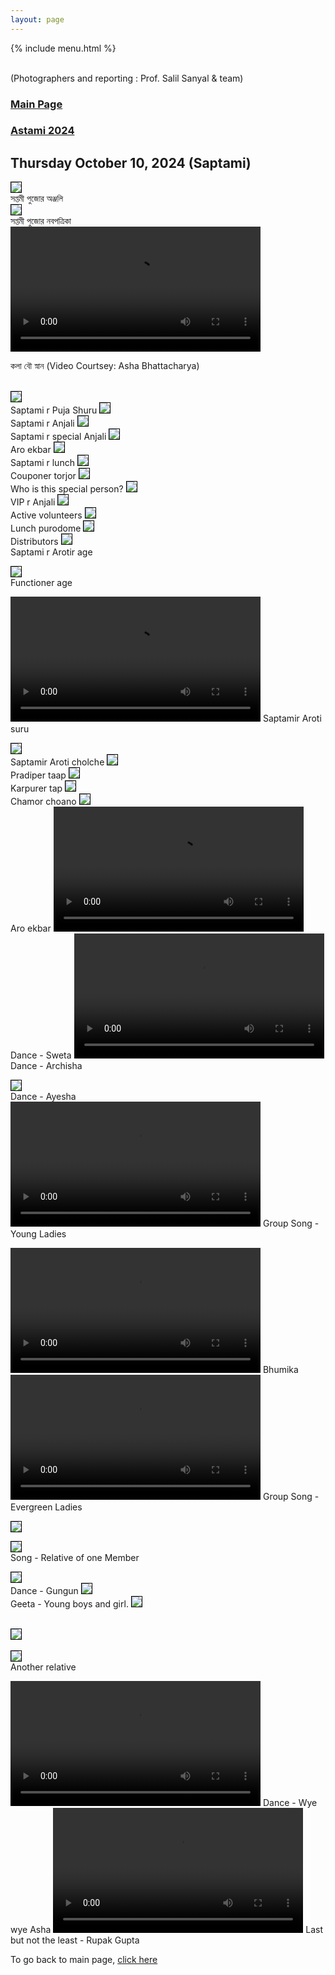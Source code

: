 ```yaml
---
layout: page
---
```


{% include menu.html %}
<div id="fb-root"></div>

<div style="color: orange; font-size:1.5em;font-weight: bold;" id="demo"></div>

<br/>
(Photographers and reporting : Prof. Salil Sanyal &  team)


<h3><a href="/news">Main Page</a> </h3>
<h3><a href="/astami2024.html">Astami 2024</a> </h3>



<h2>Thursday October 10, 2024 (Saptami)</h2>

<img style="border:1px solid black;" src="/images/puja2024/saptami/2saptami.jpg"/><br/>
সপ্তমী পুজোর অঞ্জলি 
<br/>
<img style="border:1px solid black;" src="/images/puja2024/saptami/1saptami.jpg"/><br/>
সপ্তমী পুজোর নবপত্রিকা
<br/>
<video controls width="400">
  <source src="/images/puja2024/saptami/saptami1.mp4" type="video/mp4">
</video> 

কলা বৌ স্নান 
(Video Courtsey: Asha Bhattacharya)


<br/>
<img style="border:1px solid black;" src="/images/puja2024/saptami/1saptami.jpg"/><br/>
Saptami r Puja Shuru
<img style="border:1px solid black;" src="/images/puja2024/saptami/2saptami.jpg"/><br/>
Saptami r Anjali
<img style="border:1px solid black;" src="/images/puja2024/saptami/3saptami.jpg"/><br/>
Saptami r special Anjali
<img style="border:1px solid black;" src="/images/puja2024/saptami/4saptami.jpg"/><br/>
Aro ekbar
<img style="border:1px solid black;" src="/images/puja2024/saptami/5saptami.jpg"/><br/>
Saptami r lunch
<img style="border:1px solid black;" src="/images/puja2024/saptami/6saptami.jpg"/><br/>
Couponer torjor
<img style="border:1px solid black;" src="/images/puja2024/saptami/7saptami.jpg"/><br/>
Who is this special person?
<img style="border:1px solid black;" src="/images/puja2024/saptami/8saptami.jpg"/><br/>
VIP r Anjali
<img style="border:1px solid black;" src="/images/puja2024/saptami/9saptami.jpg"/><br/>
Active volunteers
<img style="border:1px solid black;" src="/images/puja2024/saptami/10saptami.jpg"/><br/>
Lunch purodome
<img style="border:1px solid black;" src="/images/puja2024/saptami/11saptami.jpg"/><br/>
Distributors
<img style="border:1px solid black;" src="/images/puja2024/saptami/12saptami.jpg"/><br/>
Saptami r Arotir age



<img style="border:1px solid black;" src="/images/puja2024/saptami/14saptami.jpg"/><br/>
Functioner age

<video controls width="400">
  <source src="/images/puja2024/saptami/saptami2.mp4" type="video/mp4">
</video> 
Saptamir Aroti suru

<img style="border:1px solid black;" src="/images/puja2024/saptami/15saptami.jpg"/><br/>
Saptamir Aroti cholche
<img style="border:1px solid black;" src="/images/puja2024/saptami/16saptami.jpg"/><br/>
Pradiper taap
<img style="border:1px solid black;" src="/images/puja2024/saptami/17saptami.jpg"/><br/>
Karpurer tap
<img style="border:1px solid black;" src="/images/puja2024/saptami/18saptami.jpg"/><br/>
Chamor choano
<img style="border:1px solid black;" src="/images/puja2024/saptami/19saptami.jpg"/><br/>
Aro ekbar
<video controls width="400">
  <source src="/images/puja2024/saptami/saptami3.mp4" type="video/mp4">
</video> 
Dance - Sweta
<video controls width="400">
  <source src="/images/puja2024/saptami/saptami4.mp4" type="video/mp4">
</video> 
Dance - Archisha

<img style="border:1px solid black;" src="/images/puja2024/saptami/21saptami.jpg"/><br/>
Dance - Ayesha
<video controls width="400">
  <source src="/images/puja2024/saptami/saptami5.mp4" type="video/mp4">
</video> 
Group Song - Young Ladies

<video controls width="400">
  <source src="/images/puja2024/saptami/saptami6.mp4" type="video/mp4">
</video> 
Bhumika

<video controls width="400">
  <source src="/images/puja2024/saptami/saptami7.mp4" type="video/mp4">
</video> 
Group Song - Evergreen Ladies

<!--img style="border:1px solid black;" src="/images/puja2024/saptami/22saptami.jpg"/><br/-->
<img style="border:1px solid black;" src="/images/puja2024/saptami/23saptami.jpg"/><br/>


<img style="border:1px solid black;" src="/images/puja2024/saptami/24saptami.jpg"/><br/>
Song - Relative of one Member

<img style="border:1px solid black;" src="/images/puja2024/saptami/25saptami.jpg"/><br/>
Dance - Gungun
<img style="border:1px solid black;" src="/images/puja2024/saptami/26saptami.jpg"/><br/>
Geeta - Young boys and girl.
<img style="border:1px solid black;" src="/images/puja2024/saptami/27saptami.jpg"/><br/><br/>

<img style="border:1px solid black;" src="/images/puja2024/saptami/28saptami.jpg"/><br/><BR/>
<img style="border:1px solid black;" src="/images/puja2024/saptami/29saptami.jpg"/><br/>
Another relative

<video controls width="400">
  <source src="/images/puja2024/saptami/saptami8.mp4" type="video/mp4">
</video> 
Dance - Wye wye Asha

<video controls width="400">
  <source src="/images/puja2024/saptami/saptami9.mp4" type="video/mp4">
</video> 
Last but not the least - Rupak Gupta

To go back to main page, <a href="/news">click here</a>
